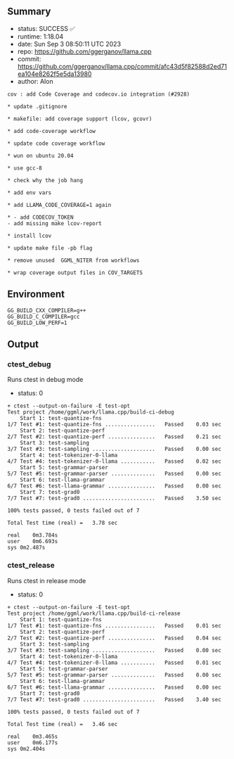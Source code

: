 ## Summary

- status:  SUCCESS ✅
- runtime: 1:18.04
- date:    Sun Sep  3 08:50:11 UTC 2023
- repo:    https://github.com/ggerganov/llama.cpp
- commit:  https://github.com/ggerganov/llama.cpp/commit/afc43d5f82588d2ed71ea104e8262f5e5da13980
- author:  Alon
```
cov : add Code Coverage and codecov.io integration (#2928)

* update .gitignore

* makefile: add coverage support (lcov, gcovr)

* add code-coverage workflow

* update code coverage workflow

* wun on ubuntu 20.04

* use gcc-8

* check why the job hang

* add env vars

* add LLAMA_CODE_COVERAGE=1 again

* - add CODECOV_TOKEN
- add missing make lcov-report

* install lcov

* update make file -pb flag

* remove unused  GGML_NITER from workflows

* wrap coverage output files in COV_TARGETS
```

## Environment

```
GG_BUILD_CXX_COMPILER=g++
GG_BUILD_C_COMPILER=gcc
GG_BUILD_LOW_PERF=1
```

## Output

### ctest_debug

Runs ctest in debug mode
- status: 0
```
+ ctest --output-on-failure -E test-opt
Test project /home/ggml/work/llama.cpp/build-ci-debug
    Start 1: test-quantize-fns
1/7 Test #1: test-quantize-fns ................   Passed    0.03 sec
    Start 2: test-quantize-perf
2/7 Test #2: test-quantize-perf ...............   Passed    0.21 sec
    Start 3: test-sampling
3/7 Test #3: test-sampling ....................   Passed    0.00 sec
    Start 4: test-tokenizer-0-llama
4/7 Test #4: test-tokenizer-0-llama ...........   Passed    0.02 sec
    Start 5: test-grammar-parser
5/7 Test #5: test-grammar-parser ..............   Passed    0.00 sec
    Start 6: test-llama-grammar
6/7 Test #6: test-llama-grammar ...............   Passed    0.00 sec
    Start 7: test-grad0
7/7 Test #7: test-grad0 .......................   Passed    3.50 sec

100% tests passed, 0 tests failed out of 7

Total Test time (real) =   3.78 sec

real	0m3.784s
user	0m6.693s
sys	0m2.487s
```

### ctest_release

Runs ctest in release mode
- status: 0
```
+ ctest --output-on-failure -E test-opt
Test project /home/ggml/work/llama.cpp/build-ci-release
    Start 1: test-quantize-fns
1/7 Test #1: test-quantize-fns ................   Passed    0.01 sec
    Start 2: test-quantize-perf
2/7 Test #2: test-quantize-perf ...............   Passed    0.04 sec
    Start 3: test-sampling
3/7 Test #3: test-sampling ....................   Passed    0.00 sec
    Start 4: test-tokenizer-0-llama
4/7 Test #4: test-tokenizer-0-llama ...........   Passed    0.01 sec
    Start 5: test-grammar-parser
5/7 Test #5: test-grammar-parser ..............   Passed    0.00 sec
    Start 6: test-llama-grammar
6/7 Test #6: test-llama-grammar ...............   Passed    0.00 sec
    Start 7: test-grad0
7/7 Test #7: test-grad0 .......................   Passed    3.40 sec

100% tests passed, 0 tests failed out of 7

Total Test time (real) =   3.46 sec

real	0m3.465s
user	0m6.177s
sys	0m2.404s
```
